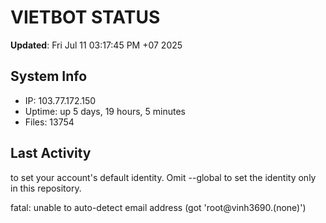 # VIETBOT STATUS
**Updated**: Fri Jul 11 03:17:45 PM +07 2025

## System Info
- IP: 103.77.172.150
- Uptime: up 5 days, 19 hours, 5 minutes
- Files: 13754

## Last Activity

to set your account's default identity.
Omit --global to set the identity only in this repository.

fatal: unable to auto-detect email address (got 'root@vinh3690.(none)')
